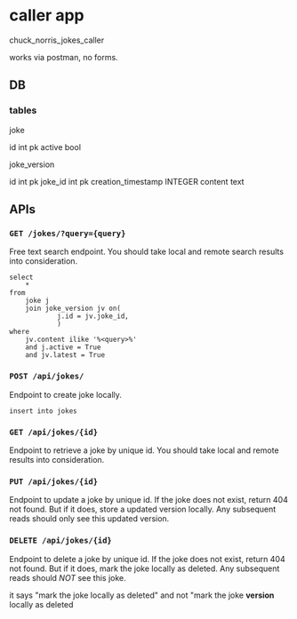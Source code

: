 # caller app

chuck_norris_jokes_caller

works via postman, no forms.

## DB

### tables

joke

id int pk
active bool


joke_version

id int pk
joke_id int pk
creation_timestamp INTEGER
content text



## APIs

### `GET /jokes/?query={query}`
Free text search endpoint. You should take local and remote search results into consideration.

    select 
        * 
    from 
        joke j
        join joke_version jv on(
                j.id = jv.joke_id, 
                )
    where
        jv.content ilike '%<query>%'
        and j.active = True
        and jv.latest = True


### `POST /api/jokes/`
Endpoint to create joke locally.

    

    insert into jokes


### `GET /api/jokes/{id}`
Endpoint to retrieve a joke by unique id. You should take local and remote results into consideration.

### `PUT /api/jokes/{id}`
Endpoint to update a joke by unique id. If the joke does not exist, return 404 not found. But if it does, store a updated version locally. Any subsequent reads should only see this updated version.

### `DELETE /api/jokes/{id}`
Endpoint to delete a joke by unique id. If the joke does not exist, return 404 not found. But if it does, mark the joke locally as deleted. Any subsequent reads should *NOT* see this joke.

it says "mark the joke locally as deleted" and not "mark the joke **version** locally as deleted

